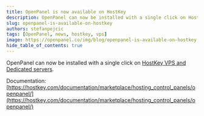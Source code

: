 ```yaml
---
title: OpenPanel is now available on HostKey
description: OpenPanel can now be installed with a single click on HostKey VPS and Dedicated servers.
slug: openpanel-is-available-on-hostkey
authors: stefanpejcic
tags: [OpenPanel, news, hostkey, vps]
image: https://openpanel.co/img/blog/openpanel-is-available-on-hostkey.png
hide_table_of_contents: true
---
```


OpenPanel can now be installed with a single click on [HostKey VPS and Dedicated servers]().

<!--truncate-->

Documentation: [https://hostkey.com/documentation/marketplace/hosting_control_panels/openpanel/](https://hostkey.com/documentation/marketplace/hosting_control_panels/openpanel/)
